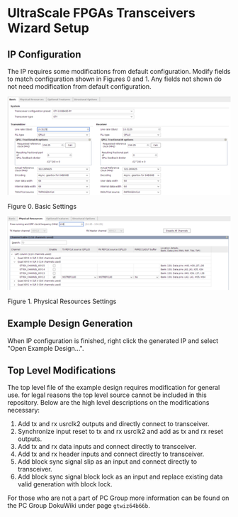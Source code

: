 # UltraScale FPGAs Transceivers Wizard Setup

## IP Configuration

The IP requires some modifications from default configuration. Modify fields to match configuration shown in Figures 0 and 1. Any fields not shown do not need modification from default configuration.

![Figure 0](images/Settings_Basic.png)

Figure 0. Basic Settings

![Figure 1](images/Settings_Physical_Resources.png)

Figure 1. Physical Resources Settings

## Example Design Generation

When IP configuration is finished, right click the generated IP and select "Open Example Design...".

## Top Level Modifications

The top level file of the example design requires modification for general use. for legal reasons the top level source cannot be included in this repository. Below are the high level descriptions on the modifications necessary:

1. Add tx and rx usrclk2 outputs and directly connect to transceiver.
2. Synchronize input reset to tx and rx usrclk2 and add as tx and rx reset outputs.
3. Add tx and rx data inputs and connect directly to transceiver.
4. Add tx and rx header inputs and connect directly to transceiver.
5. Add block sync signal slip as an input and connect directly to transceiver.
6. Add block sync signal block lock as an input and replace existing data valid generation with block lock.

For those who are not a part of PC Group more information can be found on the PC Group DokuWiki under page `gtwiz64b66b`.
